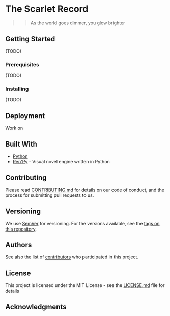 # The Scarlet Record

> > As the world goes dimmer, you glow brighter

## Getting Started
(TODO)

### Prerequisites
(TODO)

### Installing
(TODO)

## Deployment
Work on

## Built With
* [Python](https://www.python.org/)
* [Ren'Py](https://www.renpy.org/) - Visual novel engine written in Python

## Contributing
Please read [CONTRIBUTING.md]() for details on our code of conduct, and the process for submitting pull requests to us.

## Versioning

We use [SemVer](http://semver.org/) for versioning. For the versions available, see the [tags on this repository](https://github.com/fanpu/irs-vn/tags). 

## Authors

See also the list of [contributors](https://github.com/your/project/contributors) who participated in this project.

## License

This project is licensed under the MIT License - see the [LICENSE.md](LICENSE.md) file for details

## Acknowledgments
